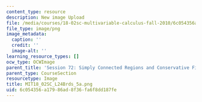 ```yaml
---
content_type: resource
description: New image Upload
file: /media/courses/18-02sc-multivariable-calculus-fall-2010/6c054356a17986ad8f36fa6f8dd187fe_MIT18_02SC_L24Brds_5a.png
file_type: image/png
image_metadata:
  caption: ''
  credit: ''
  image-alt: ''
learning_resource_types: []
ocw_type: OCWImage
parent_title: 'Session 72: Simply Connected Regions and Conservative Fields'
parent_type: CourseSection
resourcetype: Image
title: MIT18_02SC_L24Brds_5a.png
uid: 6c054356-a179-86ad-8f36-fa6f8dd187fe
---
```

